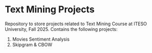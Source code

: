 # Text Mining Projects

Repository to store projects related to Text Mining Course at ITESO University, Fall 2025. Contains the following projects:

1. Movies Sentiment Analysis
2. Skipgram & CBOW
